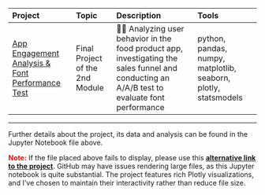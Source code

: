 
|Project|Topic|Description|Tools|
|:----------|:--------|:------------------------------------------------------------|:-------------|
|[App Engagement Analysis & Font Performance Test](https://github.com/Sasha-Fridman/TripleTen-ex.-Practicum-Bootcamp-Projects/blob/main/8.%20App%20Engagement%20Analysis%20and%20Font%20Performance%20Test/8.%20Integrated%20Project%202.ipynb)|Final Project of the 2nd Module|🧑‍💻 Analyzing user behavior in the food product app, investigating the sales funnel and conducting an A/A/B test to evaluate font performance|python, pandas, numpy, matplotlib, seaborn, plotly, statsmodels|

***
Further details about the project, its data and analysis can be found in the Jupyter Notebook file above.

<span style="color: red;">**Note:**</span> If the file placed above fails to display, please use this **[alternative link to the project](https://nbviewer.org/github/Sasha-Fridman/TripleTen-ex.-Practicum-Bootcamp-Projects/blob/main/8.%20App%20Engagement%20Analysis%20and%20Font%20Performance%20Test/8.%20Integrated%20Project%202.ipynb)**. GitHub may have issues rendering large files, as this Jupyter notebook is quite substantial. The project features rich Plotly visualizations, and I've chosen to maintain their interactivity rather than reduce file size.

